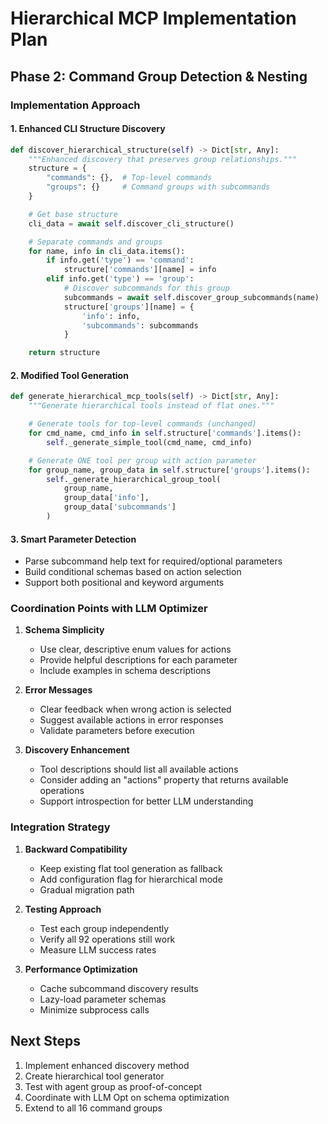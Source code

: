 # Hierarchical MCP Implementation Plan

## Phase 2: Command Group Detection & Nesting

### Implementation Approach

#### 1. Enhanced CLI Structure Discovery
```python
def discover_hierarchical_structure(self) -> Dict[str, Any]:
    """Enhanced discovery that preserves group relationships."""
    structure = {
        "commands": {},  # Top-level commands
        "groups": {}     # Command groups with subcommands
    }

    # Get base structure
    cli_data = await self.discover_cli_structure()

    # Separate commands and groups
    for name, info in cli_data.items():
        if info.get('type') == 'command':
            structure['commands'][name] = info
        elif info.get('type') == 'group':
            # Discover subcommands for this group
            subcommands = await self.discover_group_subcommands(name)
            structure['groups'][name] = {
                'info': info,
                'subcommands': subcommands
            }

    return structure
```

#### 2. Modified Tool Generation
```python
def generate_hierarchical_mcp_tools(self) -> Dict[str, Any]:
    """Generate hierarchical tools instead of flat ones."""

    # Generate tools for top-level commands (unchanged)
    for cmd_name, cmd_info in self.structure['commands'].items():
        self._generate_simple_tool(cmd_name, cmd_info)

    # Generate ONE tool per group with action parameter
    for group_name, group_data in self.structure['groups'].items():
        self._generate_hierarchical_group_tool(
            group_name,
            group_data['info'],
            group_data['subcommands']
        )
```

#### 3. Smart Parameter Detection
- Parse subcommand help text for required/optional parameters
- Build conditional schemas based on action selection
- Support both positional and keyword arguments

### Coordination Points with LLM Optimizer

1. **Schema Simplicity**
   - Use clear, descriptive enum values for actions
   - Provide helpful descriptions for each parameter
   - Include examples in schema descriptions

2. **Error Messages**
   - Clear feedback when wrong action is selected
   - Suggest available actions in error responses
   - Validate parameters before execution

3. **Discovery Enhancement**
   - Tool descriptions should list all available actions
   - Consider adding an "actions" property that returns available operations
   - Support introspection for better LLM understanding

### Integration Strategy

1. **Backward Compatibility**
   - Keep existing flat tool generation as fallback
   - Add configuration flag for hierarchical mode
   - Gradual migration path

2. **Testing Approach**
   - Test each group independently
   - Verify all 92 operations still work
   - Measure LLM success rates

3. **Performance Optimization**
   - Cache subcommand discovery results
   - Lazy-load parameter schemas
   - Minimize subprocess calls

## Next Steps

1. Implement enhanced discovery method
2. Create hierarchical tool generator
3. Test with agent group as proof-of-concept
4. Coordinate with LLM Opt on schema optimization
5. Extend to all 16 command groups
